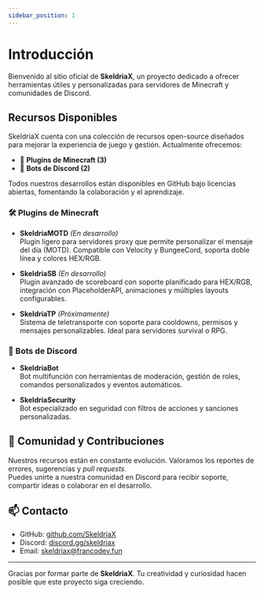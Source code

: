 ```yaml
---
sidebar_position: 1
---
```


# Introducción

Bienvenido al sitio oficial de **SkeldriaX**, un proyecto dedicado a ofrecer herramientas útiles y personalizadas para servidores de Minecraft y comunidades de Discord.

## Recursos Disponibles

SkeldriaX cuenta con una colección de recursos open-source diseñados para mejorar la experiencia de juego y gestión. Actualmente ofrecemos:

- 🧩 **Plugins de Minecraft (3)**
- 🤖 **Bots de Discord (2)**

Todos nuestros desarrollos están disponibles en GitHub bajo licencias abiertas, fomentando la colaboración y el aprendizaje.

### 🛠️ Plugins de Minecraft

- **SkeldriaMOTD** *(En desarrollo)*  
  Plugin ligero para servidores proxy que permite personalizar el mensaje del día (MOTD). Compatible con Velocity y BungeeCord, soporta doble línea y colores HEX/RGB.

- **SkeldriaSB** *(En desarrollo)*  
  Plugin avanzado de scoreboard con soporte planificado para HEX/RGB, integración con PlaceholderAPI, animaciones y múltiples layouts configurables.

- **SkeldriaTP** *(Próximamente)*  
  Sistema de teletransporte con soporte para cooldowns, permisos y mensajes personalizables. Ideal para servidores survival o RPG.

### 🤖 Bots de Discord

- **SkeldriaBot**  
  Bot multifunción con herramientas de moderación, gestión de roles, comandos personalizados y eventos automáticos. 

- **SkeldriaSecurity**  
  Bot especializado en seguridad con filtros de acciones y sanciones personalizadas.

## 🚀 Comunidad y Contribuciones

Nuestros recursos están en constante evolución. Valoramos los reportes de errores, sugerencias y *pull requests*.  
Puedes unirte a nuestra comunidad en Discord para recibir soporte, compartir ideas o colaborar en el desarrollo.

## 📫 Contacto

- GitHub: [github.com/SkeldriaX](https://github.com/SkeldriaX)  
- Discord: [discord.gg/skeldriax](https://discord.skeldriax.dev)  
- Email: skeldriax@francodev.fun  

---

Gracias por formar parte de **SkeldriaX**. Tu creatividad y curiosidad hacen posible que este proyecto siga creciendo.

